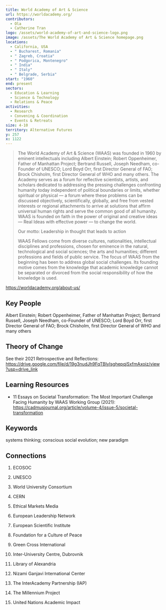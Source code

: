 ```yaml
---
title: World Academy of Art & Science
url: https://worldacademy.org/
contributors:
  - Ola
  - Catherine Tran
logo: /assets/world-academy-of-art-and-science-logo.png
image: /assets/The World Academy of Art & Science homepage.png
locations:
  - California, USA
  - " Bucharest, Romania"
  - " Zagreb, Croatia"
  - " Podgorica, Montenegro"
  - " India"
  - " Italy"
  - " Belgrade, Serbia"
start: "1960"
end: present
sectors:
  - Education & Learning
  - Science & Technology
  - Relations & Peace
activities:
  - Research
  - Convening & Coordination
  - Events & Retreats
size: 4-10
territory: Alternative Futures
y: 257
x: 1122
---
```

> The World Academy of Art & Science (WAAS) was founded in 1960 by eminent intellectuals including Albert Einstein; Robert Oppenheimer, Father of Manhattan Project; Bertrand Russell, Joseph Needham, co-Founder of UNESCO; Lord Boyd Orr, first Director General of FAO; Brock Chisholm, first Director General of WHO and many others. The Academy serves as a forum for reflective scientists, artists, and scholars dedicated to addressing the pressing challenges confronting humanity today independent of political boundaries or limits, whether spiritual or physical — a forum where these problems can be discussed objectively, scientifically, globally, and free from vested interests or regional attachments to arrive at solutions that affirm universal human rights and serve the common good of all humanity. WAAS is founded on faith in the power of original and creative ideas — Real Ideas with effective power — to change the world.
> 
> ​Our motto​: ​​​Leadership in thought that leads to action
> 
> WAAS Fellows come from diverse cultures, nationalities, intellectual disciplines and professions, chosen for eminence in the natural, technological and social sciences; the arts and humanities; different professions and fields of public service. The focus of WAAS from the beginning has been to address global social challenges. Its founding motive comes from the knowledge that academic knowledge cannot be separated or divorced from the social responsibility of how the knowledge is used.

 https://worldacademy.org/about-us/

## Key People

Albert Einstein; Robert Oppenheimer, Father of Manhattan Project; Bertrand Russell, Joseph Needham, co-Founder of UNESCO; Lord Boyd Orr, first Director General of FAO; Brock Chisholm, first Director General of WHO and many others

## Theory of Change

See their 2021 Retrospective and Reflections: https://drive.google.com/file/d/19g3nudJh9FqTBIyIsghepqjSxfmAxoiz/view?usp=drive_link

## Learning Resources

- 11 Essays on Societal Transformation: The Most Important Challenge Facing Humanity by WAAS Working Group (2021): https://cadmusjournal.org/article/volume-4/issue-5/societal-transformation 

## Keywords

systems thinking; conscious social evolution; new paradigm

## Connections

1. ECOSOC

2. UNESCO

3. World University Consortium

4. CERN

5. Ethical Markets Media

6. European Leadership Network

7. European Scientific Institute

8. Foundation for a Culture of Peace

9. Green Cross International

10. Inter-University Centre, Dubrovnik

11. Library of Alexandria

12. Nizami Ganjavi International Center

13. The InterAcademy Partnership (IAP)

14. The Millennium Project

15. United Nations Academic Impact


